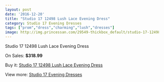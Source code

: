 ```yaml
---
layout: post
date: '2016-12-20'
title: "Studio 17 12498 Lush Lace Evening Dress"
category: Studio 17 Evening Dresses
tags: ["prom","dress","charming","lush","dresses"]
image: http://img.princessan.com/29549-thickbox_default/studio-17-12498-lush-lace-evening-dress.jpg
---
```

Studio 17 12498 Lush Lace Evening Dress

On Sales: **$318.99**
<a href="https://www.princessan.com/en/13503-studio-17-12498-lush-lace-evening-dress.html"><amp-img layout="responsive" width="600" height="600" src="//img.princessan.com/29549-thickbox_default/studio-17-12498-lush-lace-evening-dress.jpg" alt="Studio 17 12498 Lush Lace Evening Dress 0" /></a>
<a href="https://www.princessan.com/en/13503-studio-17-12498-lush-lace-evening-dress.html"><amp-img layout="responsive" width="600" height="600" src="//img.princessan.com/29550-thickbox_default/studio-17-12498-lush-lace-evening-dress.jpg" alt="Studio 17 12498 Lush Lace Evening Dress 1" /></a>

Buy it: [Studio 17 12498 Lush Lace Evening Dress](https://www.princessan.com/en/13503-studio-17-12498-lush-lace-evening-dress.html "Studio 17 12498 Lush Lace Evening Dress")

View more: [Studio 17 Evening Dresses](https://www.princessan.com/en/99- "Studio 17 Evening Dresses")